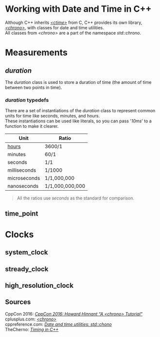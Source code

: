 # Working with Date and Time in C++
Although C++ inherits [_\<ctime\>_](https://www.cplusplus.com/reference/ctime/) from C, C++ provides its own library, [_\<chrono\>_](https://www.cplusplus.com/reference/chrono/), with classes for date and time utilities. <br />
All classes from _\<chrono\>_ are a part of the namespace _std::chrono_.

# Measurements

## _duration_
The _duration_ class is used to store a duration of time (the amount of time between two points in time).

### _duration_ typedefs
There are a set of instantiations of the _duration_ class to represent common units for time like seconds, minutes, and hours. <br />
These instantiations can be used like literals, so you can pass '_10ms_' to a function to make it clearer.

| Unit | Ratio |
| ---- | ----- |
| [hours](https://www.cplusplus.com/hours) | 3600/1 |
| minutes | 60/1 |
| seconds | 1/1 |
| milliseconds | 1/1000 |
| microseconds | 1/1,000,000 |
| nanoseconds | 1/1,000,000,000 |
> All the ratios use _seconds_ as the standard for comparison.

## time_point

# Clocks

## system_clock

## stready_clock

## high_resolution_clock

## Sources
CppCon 2016: [_CppCon 2016: Howard Hinnant “A \<chrono\> Tutorial"_](https://www.youtube.com/watch?v=P32hvk8b13M) <br />
cplusplus.com: [_\<chrono\>_](https://www.cplusplus.com/reference/chrono/) <br />
cppreference.com: [_Date and time utilities: std::chono_](https://en.cppreference.com/w/cpp/chrono) <br />
TheCherno: [_Timing in C++_](https://www.youtube.com/watch?v=oEx5vGNFrLk) <br />
